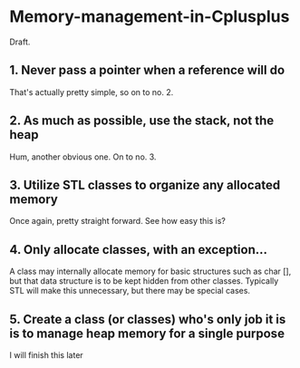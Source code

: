 # Memory-management-in-Cplusplus

Draft.

## 1. Never pass a pointer when a reference will do
That's actually pretty simple, so on to no. 2.
## 2. As much as possible, use the stack, not the heap
Hum, another obvious one. On to no. 3.
## 3. Utilize STL classes to organize any allocated memory
Once again, pretty straight forward. See how easy this is?
## 4. Only allocate classes, with an exception...
A class may internally allocate memory for basic structures such as char [], but that data structure is to be kept hidden from other classes. Typically STL will make this unnecessary, but there may be special cases.
## 5. Create a class (or classes) who's only job it is is to manage heap memory for a single purpose

I will finish this later
